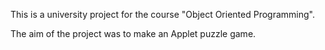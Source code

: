 This is a university project for the course "Object Oriented Programming".

The aim of the project was to make an Applet puzzle game.
